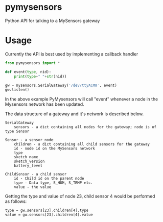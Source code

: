 # pymysensors
Python API for talking to a MySensors gateway

# Usage
Currently the API is best used by implementing a callback handler
```python
from pymysensors import *

def event(type, nid):
    print(type+" "+str(nid))

gw = mysensors.SerialGateway('/dev/ttyACM0', event)
gw.listen()
```

In the above example PyMysensors will call "event" whenever a node in the Mysensors network has been updated.

The data structure of a gateway and it's network is described below.
```
SerialGateway
    sensors - a dict containing all nodes for the gateway; node is of type Sensor

Sensor - a sensor node
    children - a dict containing all child sensors for the gateway
    id - node id on the MySensors network
    type
    sketch_name
    sketch_version
    battery_level

ChildSensor - a child sensor
    id - Child id on the parent node
    type - Data type, S_HUM, S_TEMP etc.
    value - the value
```

Getting the type and value of node 23, child sensor 4 would be performed as follows:
```
type = gw.sensors[23].children[4].type
value = gw.sensors[23].children[4].value
```
